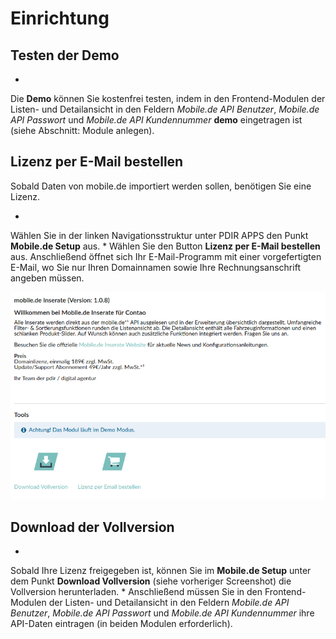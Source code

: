 # Einrichtung

## Testen der Demo

* 
Die **Demo** können Sie kostenfrei testen, indem in den Frontend-Modulen der Listen- und Detailansicht in den Feldern *Mobile.de API Benutzer*, *Mobile.de API Passwort* und *Mobile.de API Kundennummer* **demo** eingetragen ist (siehe Abschnitt: Module anlegen).

## Lizenz per E-Mail bestellen

Sobald Daten von mobile.de importiert werden sollen, benötigen Sie eine Lizenz.

* 
Wählen Sie in der linken Navigationsstruktur unter PDIR APPS den Punkt **Mobile.de Setup** aus.
* 
Wählen Sie den Button **Lizenz per E-Mail bestellen** aus. Anschließend öffnet sich Ihr E-Mail-Programm mit einer vorgefertigten E-Mail, wo Sie nur Ihren Domainnamen sowie Ihre Rechnungsanschrift angeben müssen.

![](mobilede-lizenz-per-email-bestellen.png)

## Download der Vollversion

* 
Sobald Ihre Lizenz freigegeben ist, können Sie im **Mobile.de Setup** unter dem Punkt **Download Vollversion** (siehe vorheriger Screenshot) die Vollversion herunterladen.
* 
Anschließend müssen Sie in den Frontend-Modulen der Listen- und Detailansicht in den Feldern *Mobile.de API Benutzer*, *Mobile.de API Passwort* und *Mobile.de API Kundennummer* ihre API-Daten eintragen (in beiden Modulen erforderlich).

